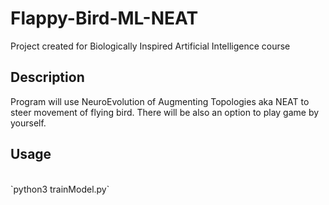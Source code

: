 # Flappy-Bird-ML-NEAT
Project created for Biologically Inspired Artificial Intelligence course
## Description
Program will use NeuroEvolution of Augmenting Topologies aka NEAT to steer movement of flying bird.
There will be also an option to play game by yourself.
## Usage
<br />
`python3 trainModel.py`
